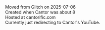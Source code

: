 Moved from Glitch on 2025-07-06  
Created when Cantor was about 8  
Hosted at cantorific.com  
Currently just redirecting to Cantor's YouTube.  
